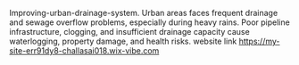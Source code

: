 Improving-urban-drainage-system.
Urban areas faces frequent drainage and sewage overflow problems, especially during heavy rains. Poor pipeline infrastructure, clogging, and insufficient drainage capacity cause waterlogging, property damage, and health risks.
website link https://my-site-err91dy8-challasai018.wix-vibe.com

